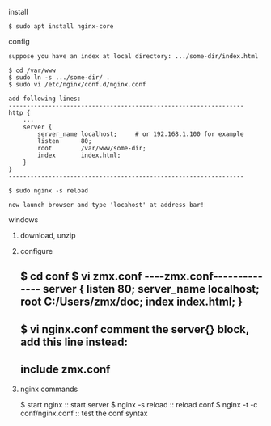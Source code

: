 install
	
	$ sudo apt install nginx-core

config

	suppose you have an index at local directory: .../some-dir/index.html

	$ cd /var/www
	$ sudo ln -s .../some-dir/ .
	$ sudo vi /etc/nginx/conf.d/nginx.conf

	add following lines:
	-----------------------------------------------------------------
	http {
		...
		server {
			server_name localhost;     # or 192.168.1.100 for example
			listen      80;
			root        /var/www/some-dir;
			index       index.html;
		}
	}
	-----------------------------------------------------------------

	$ sudo nginx -s reload

	now launch browser and type 'locahost' at address bar!

windows

1. download, unzip
2. configure

    $ cd conf
    $ vi zmx.conf
    ----zmx.conf--------------
    server {
        listen 80;
        server_name localhost;
        root C:/Users/zmx/doc;
        index index.html;
    }
    --------------------------
    $ vi nginx.conf
    comment the server{} block, add this line instead:
    ----------------
    include zmx.conf
    ----------------

3. nginx commands

    $ start nginx :: start server
    $ nginx -s reload :: reload conf
    $ nginx -t -c conf/nginx.conf :: test the conf syntax
